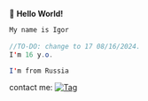 👋 **Hello World!**

```java
My name is Igor
  
//TO-DO: change to 17 08/16/2024.  
I'm 16 y.o.

I'm from Russia
```
contact me:
[![Tag](https://img.shields.io/badge/telegram-dm-black?style=flat&logo=Telegram)](https://t.me/XtraF)
